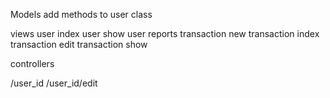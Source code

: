 Models
  add methods to user class

views
  user index
  user show
  user reports
  transaction new
  transaction index
  transaction edit
  transaction show

controllers

  /user_id
  /user_id/edit
